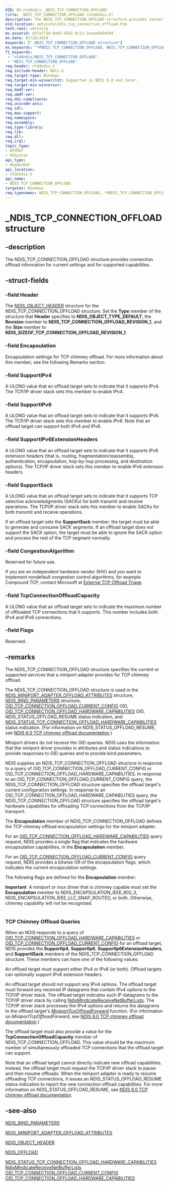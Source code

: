 ```yaml
---
UID: NS:ntddndis._NDIS_TCP_CONNECTION_OFFLOAD
title: _NDIS_TCP_CONNECTION_OFFLOAD (ntddndis.h)
description: The NDIS_TCP_CONNECTION_OFFLOAD structure provides connection offload information for current settings and for supported capabilities.
old-location: netvista\ndis_tcp_connection_offload.htm
tech.root: netvista
ms.assetid: d37a773d-0a83-4592-9c21-3ceaa6454549
ms.date: 07/26/2019
keywords: ["_NDIS_TCP_CONNECTION_OFFLOAD structure"]
ms.keywords: "*PNDIS_TCP_CONNECTION_OFFLOAD, NDIS_TCP_CONNECTION_OFFLOAD, NDIS_TCP_CONNECTION_OFFLOAD structure [Network Drivers Starting with Windows Vista], PNDIS_TCP_CONNECTION_OFFLOAD, PNDIS_TCP_CONNECTION_OFFLOAD structure pointer [Network Drivers Starting with Windows Vista], _NDIS_TCP_CONNECTION_OFFLOAD, netvista.ndis_tcp_connection_offload, ntddndis/NDIS_TCP_CONNECTION_OFFLOAD, ntddndis/PNDIS_TCP_CONNECTION_OFFLOAD, tcpip_offload_ref_d53e40a7-cf71-4281-ba14-80d913f810d7.xml"
f1_keywords:
 - "ntddndis/NDIS_TCP_CONNECTION_OFFLOAD"
 - "NDIS_TCP_CONNECTION_OFFLOAD"
req.header: ntddndis.h
req.include-header: Ndis.h
req.target-type: Windows
req.target-min-winverclnt: Supported in NDIS 6.0 and later.
req.target-min-winversvr: 
req.kmdf-ver: 
req.umdf-ver: 
req.ddi-compliance: 
req.unicode-ansi: 
req.idl: 
req.max-support: 
req.namespace: 
req.assembly: 
req.type-library: 
req.lib: 
req.dll: 
req.irql: 
topic_type:
- APIRef
- kbSyntax
api_type:
- HeaderDef
api_location:
- ntddndis.h
api_name:
- NDIS_TCP_CONNECTION_OFFLOAD
targetos: Windows
req.typenames: NDIS_TCP_CONNECTION_OFFLOAD, *PNDIS_TCP_CONNECTION_OFFLOAD
---
```


# _NDIS_TCP_CONNECTION_OFFLOAD structure


## -description


The NDIS_TCP_CONNECTION_OFFLOAD structure provides connection offload information for current
  settings and for supported capabilities.


## -struct-fields




### -field Header

The 
     <a href="https://docs.microsoft.com/windows-hardware/drivers/ddi/ntddndis/ns-ntddndis-_ndis_object_header">NDIS_OBJECT_HEADER</a> structure for the
     NDIS_TCP_CONNECTION_OFFLOAD structure. Set the 
     <b>Type</b> member of the structure that 
     <b>Header</b> specifies to 
     <b>NDIS_OBJECT_TYPE_DEFAULT</b>, the 
     <b>Revision</b> member to 
     <b>NDIS_TCP_CONNECTION_OFFLOAD_REVISION_1</b>, and the 
     <b>Size</b> member to 
     <b>NDIS_SIZEOF_TCP_CONNECTION_OFFLOAD_REVISION_1</b>.


### -field Encapsulation

Encapsulation settings for TCP chimney offload. For more information about this member, see the following Remarks section.


### -field SupportIPv4

A ULONG value that an offload target sets to indicate that it supports IPv4. The TCP/IP driver
     stack sets this member to enable IPv4.


### -field SupportIPv6

A ULONG value that an offload target sets to indicate that it supports IPv6. The TCP/IP driver
     stack sets this member to enable IPv6. Note that an offload target can support both IPv4 and
     IPv6.


### -field SupportIPv6ExtensionHeaders

A ULONG value that an offload target sets to indicate that it supports IPv6 extension headers
     (that is, routing, fragmentation/reassembly, authentication, encapsulation, hop-by-hop processing, and
     destination options). The TCP/IP driver stack sets this member to enable IPv6 extension headers.


### -field SupportSack

A ULONG value that an offload target sets to indicate that it supports TCP selective
     acknowledgments (SACKs) for both transmit and receive operations. The TCP/IP driver stack sets this
     member to enable SACKs for both transmit and receive operations.
     

If an offload target sets the 
     <b>SupportSack</b> member, the target must be able to generate and consume SACK
     segments. If an offload target does not support the SACK option, the target must be able to ignore the
     SACK option and process the rest of the TCP segment normally.


### -field CongestionAlgorithm

Reserved for future use.
     

If you are an independent hardware vendor (IHV) and you want to implement nondefault congestion
     control algorithms, for example Compound TCP, contact Microsoft at 
     <a href="mailto:offloadt@microsoft.com">External TCP Offload Triage</a>.



### -field TcpConnectionOffloadCapacity

A ULONG value that an offload target sets to indicate the maximum number of offloaded TCP
     connections that it supports. This number includes both IPv4 and IPv6 connections.


### -field Flags

Reserved.


## -remarks



The NDIS_TCP_CONNECTION_OFFLOAD structure specifies the current or supported services that a miniport
    adapter provides for TCP chimney offload.

The NDIS_TCP_CONNECTION_OFFLOAD structure is used in the 
    <a href="https://docs.microsoft.com/windows-hardware/drivers/ddi/ndis/ns-ndis-_ndis_miniport_adapter_offload_attributes">
    NDIS_MINIPORT_ADAPTER_OFFLOAD_ATTRIBUTES</a> structure, 
    <a href="https://docs.microsoft.com/windows-hardware/drivers/ddi/ndis/ns-ndis-_ndis_bind_parameters">NDIS_BIND_PARAMETERS</a> structure, 
    <a href="https://docs.microsoft.com/windows-hardware/drivers/network/oid-tcp-connection-offload-current-config">
    OID_TCP_CONNECTION_OFFLOAD_CURRENT_CONFIG</a> OID, 
    <a href="https://docs.microsoft.com/windows-hardware/drivers/network/oid-tcp-connection-offload-hardware-capabilities">
    OID_TCP_CONNECTION_OFFLOAD_HARDWARE_CAPABILITIES</a> OID, NDIS_STATUS_OFFLOAD_RESUME status indication,
    and 
    <a href="https://docs.microsoft.com/windows-hardware/drivers/network/ndis-status-tcp-connection-offload-hardware-capabilities">
    NDIS_STATUS_TCP_CONNECTION_OFFLOAD_HARDWARE_CAPABILITIES</a> status indication. (For information on
    NDIS_STATUS_OFFLOAD_RESUME, see 
    <a href="https://docs.microsoft.com/windows-hardware/drivers/network/full-tcp-offload">NDIS 6.0 TCP chimney offload
    documentation</a>.)

Miniport drivers do not receive the OID queries. NDIS uses the information that the miniport driver
    provides in attributes and status indications to provide responses to OID queries and to provide bind
    parameters.

NDIS supplies an NDIS_TCP_CONNECTION_OFFLOAD structure in response to a query of
    OID_TCP_CONNECTION_OFFLOAD_CURRENT_CONFIG or OID_TCP_CONNECTION_OFFLOAD_HARDWARE_CAPABILITIES. In
    response to an OID_TCP_CONNECTION_OFFLOAD_CURRENT_CONFIG query, the NDIS_TCP_CONNECTION_OFFLOAD structure
    specifies the offload target's current configuration settings. In response to an
    OID_TCP_CONNECTION_OFFLOAD_HARDWARE_CAPABILITIES query, the NDIS_TCP_CONNECTION_OFFLOAD structure
    specifies the offload target's hardware capabilities for offloading TCP connections from the TCP/IP
    transport.

The 
    <b>Encapsulation</b> member of NDIS_TCP_CONNECTION_OFFLOAD defines the TCP chimney
    offload encapsulation settings for the miniport adapter.

For an 
    <a href="https://docs.microsoft.com/windows-hardware/drivers/network/oid-tcp-connection-offload-hardware-capabilities">
    OID_TCP_CONNECTION_OFFLOAD_HARDWARE_CAPABILITIES</a> query request, NDIS provides a single flag that
    indicates the hardware encapsulation capabilities, in the 
    <b>Encapsulation</b> member.

For an 
    <a href="https://docs.microsoft.com/windows-hardware/drivers/network/oid-tcp-connection-offload-current-config">
    OID_TCP_CONNECTION_OFFLOAD_CURRENT_CONFIG</a> query request, NDIS provides a bitwise OR of the
    encapsulation flags, which indicates the current encapsulation settings.

The following flags are defined for the 
    <b>Encapsulation</b> member:



<div class="alert"><b>Important</b>  A miniport or mux driver that is chimney capable must set the <b>Encapsulation</b> member to NDIS_ENCAPSULATION_IEEE_802_3, NDIS_ENCAPSULATION_IEEE_LLC_SNAP_ROUTED, or both. Otherwise, chimney capability will not be recognized.</div>
<div> </div>
<h3><a id="ddk_ndis_tcp_connection_offload_nr"></a><a id="DDK_NDIS_TCP_CONNECTION_OFFLOAD_NR"></a></h3>
<h3><a id="tcp_chimney_offload_queries"></a><a id="TCP_CHIMNEY_OFFLOAD_QUERIES"></a>TCP Chimney Offload Queries</h3>
When an NDIS responds to a query of 
       <a href="https://docs.microsoft.com/windows-hardware/drivers/network/oid-tcp-connection-offload-hardware-capabilities">
       OID_TCP_CONNECTION_OFFLOAD_HARDWARE_CAPABILITIES</a> or 
       <a href="https://docs.microsoft.com/windows-hardware/drivers/network/oid-tcp-connection-offload-current-config">
       OID_TCP_CONNECTION_OFFLOAD_CURRENT_CONFIG</a> for an offload target, NDIS provides the 
       <b>SupportIp4</b>, 
       <b>SupportIp6</b>, 
       <b>SupportIp6ExtensionHeaders</b>, and 
       <b>SupportISack</b> members of the NDIS_TCP_CONNECTION_OFFLOAD structure. These
       members can have one of the following values:



An offload target must support either IPv4 or IPv6 (or both). Offload targets can optionally
       support IPv6 extension headers.

An offload target should not support any IPv4 options. The offload target must forward any received
       IP datagrams that contain IPv4 options to the TCP/IP driver stack. The offload target indicates such
       IP datagrams to the TCP/IP driver stack by calling 
       <a href="https://docs.microsoft.com/windows-hardware/drivers/ddi/ndis/nf-ndis-ndismindicatereceivenetbufferlists">
       NdisMIndicateReceiveNetBufferLists</a>. The TCP/IP driver stack processes the IPv4 options and
       returns the datagrams to the offload target's 
       <a href="https://docs.microsoft.com/windows-hardware/drivers/ddi/ndischimney/nc-ndischimney-w_tcp_offload_forward_handler">
       MiniportTcpOffloadForward</a> function. (For information on 
       <i>
       MiniportTcpOffloadForward</i>, see 
       <a href="https://docs.microsoft.com/windows-hardware/drivers/network/full-tcp-offload">NDIS 6.0 TCP chimney offload
       documentation</a>.)

The offload target must also provide a value for the 
       <b>TcpConnectionOffloadCapacity</b> member of NDIS_TCP_CONNECTION_OFFLOAD. This
       value should be the maximum number of simultaneously offloaded TCP connections that the offload target
       can support.

Note that an offload target cannot directly indicate new offload capabilities. Instead, the offload
       target must request the TCP/IP driver stack to pause and then resume offloads. When the miniport
       adapter is ready to resume offloading TCP connections, it issues an NDIS_STATUS_OFFLOAD_RESUME status
       indication to report the new connection offload capabilities. For more information on
       NDIS_STATUS_OFFLOAD_RESUME, see 
       <a href="https://docs.microsoft.com/windows-hardware/drivers/network/full-tcp-offload">NDIS 6.0 TCP chimney offload
       documentation</a>.




## -see-also




<a href="https://docs.microsoft.com/windows-hardware/drivers/ddi/ndis/ns-ndis-_ndis_bind_parameters">NDIS_BIND_PARAMETERS</a>



<a href="https://docs.microsoft.com/windows-hardware/drivers/ddi/ndis/ns-ndis-_ndis_miniport_adapter_offload_attributes">
   NDIS_MINIPORT_ADAPTER_OFFLOAD_ATTRIBUTES</a>



<a href="https://docs.microsoft.com/windows-hardware/drivers/ddi/ntddndis/ns-ntddndis-_ndis_object_header">NDIS_OBJECT_HEADER</a>



<a href="https://docs.microsoft.com/windows-hardware/drivers/ddi/ntddndis/ns-ntddndis-_ndis_offload">NDIS_OFFLOAD</a>



<a href="https://docs.microsoft.com/windows-hardware/drivers/network/ndis-status-tcp-connection-offload-hardware-capabilities">
   NDIS_STATUS_TCP_CONNECTION_OFFLOAD_HARDWARE_CAPABILITIES</a>



<a href="https://docs.microsoft.com/windows-hardware/drivers/ddi/ndis/nf-ndis-ndismindicatereceivenetbufferlists">
   NdisMIndicateReceiveNetBufferLists</a>



<a href="https://docs.microsoft.com/windows-hardware/drivers/network/oid-tcp-connection-offload-current-config">
   OID_TCP_CONNECTION_OFFLOAD_CURRENT_CONFIG</a>



<a href="https://docs.microsoft.com/windows-hardware/drivers/network/oid-tcp-connection-offload-hardware-capabilities">
   OID_TCP_CONNECTION_OFFLOAD_HARDWARE_CAPABILITIES</a>
 

 

